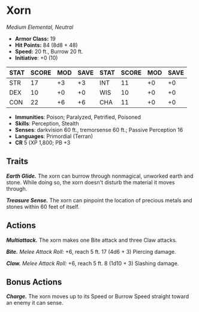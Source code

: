 # Xorn

*Medium Elemental, Neutral*

- **Armor Class:** 19
- **Hit Points:** 84 (8d8 + 48)
- **Speed:** 20 ft., Burrow 20 ft.
- **Initiative**: +0 (10)

|STAT|SCORE|MOD|SAVE|STAT|SCORE|MOD|SAVE|
| --- | --- | --- | ---- |---| --- | --- | ---- |
| STR | 17 | +3 | +3 | INT | 11 | +0 | +0 |
| DEX | 10 | +0 | +0 | WIS | 10 | +0 | +0 |
| CON | 22 | +6 | +6 | CHA | 11 | +0 | +0 |

- **Immunities**: Poison; Paralyzed, Petrified, Poisoned
- **Skills**: Perception, Stealth
- **Senses**: darkvision 60 ft., tremorsense 60 ft.; Passive Perception 16
- **Languages**: Primordial (Terran)
- **CR** 5 (XP 1,800; PB +3

## Traits

***Earth Glide.*** The xorn can burrow through nonmagical, unworked earth and stone. While doing so, the xorn doesn't disturb the material it moves through.

***Treasure Sense.*** The xorn can pinpoint the location of precious metals and stones within 60 feet of itself.


## Actions

***Multiattack.*** The xorn makes one Bite attack and three Claw attacks.

***Bite.*** *Melee Attack Roll:* +6, reach 5 ft. 17 (4d6 + 3) Piercing damage.

***Claw.*** *Melee Attack Roll:* +6, reach 5 ft. 8 (1d10 + 3) Slashing damage.


## Bonus Actions

***Charge.*** The xorn moves up to its Speed or Burrow Speed straight toward an enemy it can sense.

